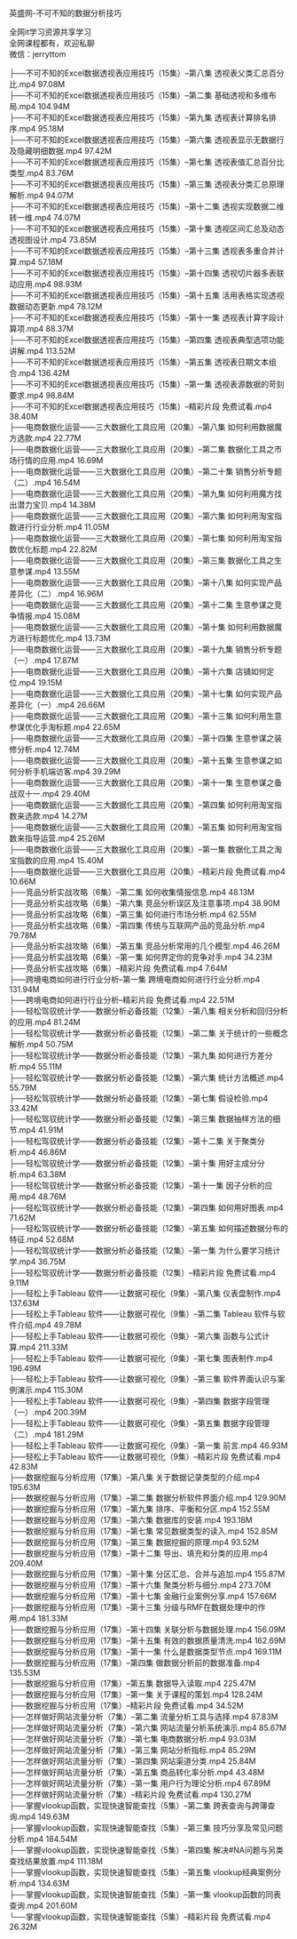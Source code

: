 英盛网-不可不知的数据分析技巧

全网it学习资源共享学习<br>全网课程都有，欢迎私聊<br>微信：jerryttom<br>

├──不可不知的Excel数据透视表应用技巧（15集）–第八集 透视表父类汇总百分比.mp4 97.08M<br> ├──不可不知的Excel数据透视表应用技巧（15集）–第二集 基础透视和多维布局.mp4 104.94M<br> ├──不可不知的Excel数据透视表应用技巧（15集）–第九集 透视表计算排名排序.mp4 95.18M<br> ├──不可不知的Excel数据透视表应用技巧（15集）–第六集 透视表显示无数据行及隐藏明细数据.mp4 97.42M<br> ├──不可不知的Excel数据透视表应用技巧（15集）–第七集 透视表值汇总百分比类型.mp4 83.76M<br> ├──不可不知的Excel数据透视表应用技巧（15集）–第三集 透视表分类汇总原理解析.mp4 94.07M<br> ├──不可不知的Excel数据透视表应用技巧（15集）–第十二集 透视实现数据二维转一维.mp4 74.07M<br> ├──不可不知的Excel数据透视表应用技巧（15集）–第十集 透视区间汇总及动态透视图设计.mp4 73.85M<br> ├──不可不知的Excel数据透视表应用技巧（15集）–第十三集 透视表多重合并计算.mp4 57.18M<br> ├──不可不知的Excel数据透视表应用技巧（15集）–第十四集 透视切片器多表联动应用.mp4 98.93M<br> ├──不可不知的Excel数据透视表应用技巧（15集）–第十五集 活用表格实现透视数据动态更新.mp4 78.12M<br> ├──不可不知的Excel数据透视表应用技巧（15集）–第十一集 透视表计算字段计算项.mp4 88.37M<br> ├──不可不知的Excel数据透视表应用技巧（15集）–第四集 透视表典型选项功能讲解.mp4 113.52M<br> ├──不可不知的Excel数据透视表应用技巧（15集）–第五集 透视表日期文本组合.mp4 136.42M<br> ├──不可不知的Excel数据透视表应用技巧（15集）–第一集 透视表源数据的苛刻要求.mp4 98.84M<br> ├──不可不知的Excel数据透视表应用技巧（15集）–精彩片段 免费试看.mp4 38.40M<br> ├──电商数据化运营——三大数据化工具应用（20集）–第八集 如何利用数据魔方选款.mp4 22.77M<br> ├──电商数据化运营——三大数据化工具应用（20集）–第二集 数据化工具之市场行情的应用.mp4 16.69M<br> ├──电商数据化运营——三大数据化工具应用（20集）–第二十集 销售分析专题（二）.mp4 16.54M<br> ├──电商数据化运营——三大数据化工具应用（20集）–第九集 如何利用魔方找出潜力宝贝.mp4 14.38M<br> ├──电商数据化运营——三大数据化工具应用（20集）–第六集 如何利用淘宝指数进行行业分析.mp4 11.05M<br> ├──电商数据化运营——三大数据化工具应用（20集）–第七集 如何利用淘宝指数优化标题.mp4 22.82M<br> ├──电商数据化运营——三大数据化工具应用（20集）–第三集 数据化工具之生意参谋.mp4 13.55M<br> ├──电商数据化运营——三大数据化工具应用（20集）–第十八集 如何实现产品差异化（二）.mp4 16.96M<br> ├──电商数据化运营——三大数据化工具应用（20集）–第十二集 生意参谋之竞争情报.mp4 15.08M<br> ├──电商数据化运营——三大数据化工具应用（20集）–第十集 如何利用数据魔方进行标题优化.mp4 13.73M<br> ├──电商数据化运营——三大数据化工具应用（20集）–第十九集 销售分析专题（一）.mp4 17.87M<br> ├──电商数据化运营——三大数据化工具应用（20集）–第十六集 店铺如何定位.mp4 19.15M<br> ├──电商数据化运营——三大数据化工具应用（20集）–第十七集 如何实现产品差异化（一）.mp4 26.66M<br> ├──电商数据化运营——三大数据化工具应用（20集）–第十三集 如何利用生意参谋优化手淘标题.mp4 22.65M<br> ├──电商数据化运营——三大数据化工具应用（20集）–第十四集 生意参谋之装修分析.mp4 12.74M<br> ├──电商数据化运营——三大数据化工具应用（20集）–第十五集 生意参谋之如何分析手机端访客.mp4 39.29M<br> ├──电商数据化运营——三大数据化工具应用（20集）–第十一集 生意参谋之备战双十一.mp4 29.40M<br> ├──电商数据化运营——三大数据化工具应用（20集）–第四集 如何利用淘宝指数来选款.mp4 14.27M<br> ├──电商数据化运营——三大数据化工具应用（20集）–第五集 如何利用淘宝指数来指导运营.mp4 25.26M<br> ├──电商数据化运营——三大数据化工具应用（20集）–第一集 数据化工具之淘宝指数的应用.mp4 15.40M<br> ├──电商数据化运营——三大数据化工具应用（20集）–精彩片段 免费试看.mp4 10.66M<br> ├──竞品分析实战攻略（6集）–第二集 如何收集情报信息.mp4 48.13M<br> ├──竞品分析实战攻略（6集）–第六集 竞品分析误区及注意事项.mp4 38.90M<br> ├──竞品分析实战攻略（6集）–第三集 如何进行市场分析.mp4 62.55M<br> ├──竞品分析实战攻略（6集）–第四集 传统与互联网产品的竞品分析.mp4 79.78M<br> ├──竞品分析实战攻略（6集）–第五集 竞品分析常用的几个模型.mp4 46.26M<br> ├──竞品分析实战攻略（6集）–第一集 如何界定你的竞争对手.mp4 34.23M<br> ├──竞品分析实战攻略（6集）–精彩片段 免费试看.mp4 7.64M<br> ├──跨境电商如何进行行业分析–第一集 跨境电商如何进行行业分析.mp4 131.94M<br> ├──跨境电商如何进行行业分析–精彩片段 免费试看.mp4 22.51M<br> ├──轻松驾驭统计学——数据分析必备技能（12集）–第八集 相关分析和回归分析的应用.mp4 81.24M<br> ├──轻松驾驭统计学——数据分析必备技能（12集）–第二集 关于统计的一些概念解析.mp4 50.75M<br> ├──轻松驾驭统计学——数据分析必备技能（12集）–第九集 如何进行方差分析.mp4 55.11M<br> ├──轻松驾驭统计学——数据分析必备技能（12集）–第六集 统计方法概述.mp4 55.79M<br> ├──轻松驾驭统计学——数据分析必备技能（12集）–第七集 假设检验.mp4 33.42M<br> ├──轻松驾驭统计学——数据分析必备技能（12集）–第三集 数据抽样方法的细节.mp4 41.91M<br> ├──轻松驾驭统计学——数据分析必备技能（12集）–第十二集 关于聚类分析.mp4 46.86M<br> ├──轻松驾驭统计学——数据分析必备技能（12集）–第十集 用好主成分分析.mp4 63.38M<br> ├──轻松驾驭统计学——数据分析必备技能（12集）–第十一集 因子分析的应用.mp4 48.76M<br> ├──轻松驾驭统计学——数据分析必备技能（12集）–第四集 如何用好图表.mp4 71.62M<br> ├──轻松驾驭统计学——数据分析必备技能（12集）–第五集 如何描述数据分布的特征.mp4 52.68M<br> ├──轻松驾驭统计学——数据分析必备技能（12集）–第一集 为什么要学习统计学.mp4 36.75M<br> ├──轻松驾驭统计学——数据分析必备技能（12集）–精彩片段 免费试看.mp4 9.11M<br> ├──轻松上手Tableau 软件——让数据可视化（9集）–第八集 仪表盘制作.mp4 137.63M<br> ├──轻松上手Tableau 软件——让数据可视化（9集）–第二集 Tableau 软件与软件介绍.mp4 49.78M<br> ├──轻松上手Tableau 软件——让数据可视化（9集）–第六集 函数与公式计算.mp4 211.33M<br> ├──轻松上手Tableau 软件——让数据可视化（9集）–第七集 图表制作.mp4 196.49M<br> ├──轻松上手Tableau 软件——让数据可视化（9集）–第三集 软件界面认识与案例演示.mp4 115.30M<br> ├──轻松上手Tableau 软件——让数据可视化（9集）–第四集 数据字段管理（一）.mp4 200.39M<br> ├──轻松上手Tableau 软件——让数据可视化（9集）–第五集 数据字段管理（二）.mp4 181.29M<br> ├──轻松上手Tableau 软件——让数据可视化（9集）–第一集 前言.mp4 46.93M<br> ├──轻松上手Tableau 软件——让数据可视化（9集）–精彩片段 免费试看.mp4 42.83M<br> ├──数据挖掘与分析应用（17集）–第八集 关于数据记录类型的介绍.mp4 195.63M<br> ├──数据挖掘与分析应用（17集）–第二集 数据分析软件界面介绍.mp4 129.90M<br> ├──数据挖掘与分析应用（17集）–第九集 排序、平衡和分区.mp4 152.55M<br> ├──数据挖掘与分析应用（17集）–第六集 数据库的安装.mp4 193.18M<br> ├──数据挖掘与分析应用（17集）–第七集 常见数据类型的读入.mp4 152.85M<br> ├──数据挖掘与分析应用（17集）–第三集 数据挖掘的原理.mp4 93.52M<br> ├──数据挖掘与分析应用（17集）–第十二集 导出、填充和分类的应用.mp4 209.40M<br> ├──数据挖掘与分析应用（17集）–第十集 分区汇总、合并与追加.mp4 155.87M<br> ├──数据挖掘与分析应用（17集）–第十六集 聚类分析与细分.mp4 273.70M<br> ├──数据挖掘与分析应用（17集）–第十七集 金融行业案例分享.mp4 157.66M<br> ├──数据挖掘与分析应用（17集）–第十三集 分级与RMF在数据处理中的作用.mp4 181.33M<br> ├──数据挖掘与分析应用（17集）–第十四集 关联分析与数据处理.mp4 156.09M<br> ├──数据挖掘与分析应用（17集）–第十五集 有效的数据质量清洗.mp4 162.69M<br> ├──数据挖掘与分析应用（17集）–第十一集 什么是数据类型节点.mp4 169.11M<br> ├──数据挖掘与分析应用（17集）–第四集 做数据分析前的数据准备.mp4 135.53M<br> ├──数据挖掘与分析应用（17集）–第五集 数据导入读取.mp4 225.47M<br> ├──数据挖掘与分析应用（17集）–第一集 关于课程的策划.mp4 128.24M<br> ├──数据挖掘与分析应用（17集）–精彩片段 免费试看.mp4 34.52M<br> ├──怎样做好网站流量分析（7集）–第二集 流量分析工具与选择.mp4 87.83M<br> ├──怎样做好网站流量分析（7集）–第六集 网站流量分析系统演示.mp4 85.67M<br> ├──怎样做好网站流量分析（7集）–第七集 电商数据分析.mp4 93.03M<br> ├──怎样做好网站流量分析（7集）–第三集 网站分析指标.mp4 85.29M<br> ├──怎样做好网站流量分析（7集）–第四集 网站渠道分类.mp4 25.84M<br> ├──怎样做好网站流量分析（7集）–第五集 商品转化率分析.mp4 43.48M<br> ├──怎样做好网站流量分析（7集）–第一集 用户行为理论分析.mp4 67.89M<br> ├──怎样做好网站流量分析（7集）–精彩片段 免费试看.mp4 130.27M<br> ├──掌握vlookup函数，实现快速智能查找（5集）–第二集 跨表查询与跨簿查询.mp4 149.63M<br> ├──掌握vlookup函数，实现快速智能查找（5集）–第三集 技巧分享及常见问题分析.mp4 184.54M<br> ├──掌握vlookup函数，实现快速智能查找（5集）–第四集 解决#NA问题与另类查找结果放置.mp4 111.18M<br> ├──掌握vlookup函数，实现快速智能查找（5集）–第五集 vlookup经典案例分析.mp4 134.63M<br> ├──掌握vlookup函数，实现快速智能查找（5集）–第一集 vlookup函数的同表查询.mp4 201.60M<br> └──掌握vlookup函数，实现快速智能查找（5集）–精彩片段 免费试看.mp4 26.32M